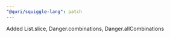 ```yaml
---
"@quri/squiggle-lang": patch
---
```


Added List.slice, Danger.combinations, Danger.allCombinations

